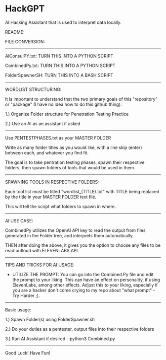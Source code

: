 # HackGPT
AI Hacking Assistant that is used to interpret data locally.


README:


FILE CONVERSION:

--------------------------------------------------

AIConsulPY.txt: TURN THIS INTO A PYTHON SCRIPT

CombinedPy.txt: TURN THIS INTO A PYTHON SCRIPT

FolderSpawnerSH: TURN THIS INTO A BASH SCRIPT

---------------------------------------------------

WORDLIST STRUCTURING:

It is important to understand that the two primary goals
of this "repository" or "package" (I have no idea how to
do this github thing):

1.) Organize Folder structure for Penetration Testing Practice

2.) Use an AI as an assistant if asked

---------------------------------------------------

Use PENTESTPHASES.txt as your MASTER FOLDER

Write as many folder titles as you would like, with a line skip (enter) 
between each, and whatever you find fit.

The goal is to take pentration testing phases, spawn their respective folders,
then spawn folders of tools that would be used in them.

---------------------------------------------------

SPAWNING TOOLS IN RESPECTIVE FOLDERS:

Each tool list must be titled "wordlist_(TITLE).txt" with TITLE 
being replaced by the title in your MASTER FOLDER text file.

This will tell the script what folders to spawn in where.

---------------------------------------------------

AI USE CASE:

CombinedPy utilizes the OpenAI API key to read the output
from files generated in the Folder tree, and interprets them
automatically.

THEN after doing the above, it gives you the option to choose 
any files to be read outloud with ELEVENLABS API.

----------------------------------------------------


TIPS AND TRICKS FOR AI USAGE:

- UTILIZE THE PROMPT: You can go into the Combined.Py file and edit the prompt
			to your liking. This can have an effect on personality,
			if using ElevenLabs, among other effects. Adjust this to
			your liking, especially if you are a hacker don't come
			crying to my repo about "what prompt" - Try Harder ;).

----------------------------------------------------

Basic usage:

1.) Spawn Folder(s) using FolderSpawner.sh

2.) Do your duties as a pentester, output files into
	their respective folders

3.) Run AI Assistant if desired
	- python3 Combined.py

----------------------------------------------------


Good Luck! Have Fun!


